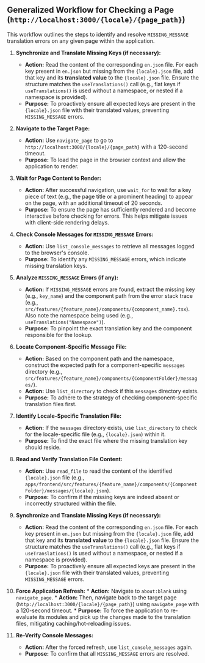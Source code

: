 ## Generalized Workflow for Checking a Page (`http://localhost:3000/{locale}/{page_path}`)

This workflow outlines the steps to identify and resolve `MISSING_MESSAGE` translation errors on any given page within the application.

1.  **Synchronize and Translate Missing Keys (if necessary):**
    *   **Action:** Read the content of the corresponding `en.json` file. For each key present in `en.json` but missing from the `{locale}.json` file, add that key and its **translated value** to the `{locale}.json` file. Ensure the structure matches the `useTranslations()` call (e.g., flat keys if `useTranslations()` is used without a namespace, or nested if a namespace is provided).
    *   **Purpose:** To proactively ensure all expected keys are present in the `{locale}.json` file with their translated values, preventing `MISSING_MESSAGE` errors.

2.  **Navigate to the Target Page:**
    *   **Action:** Use `navigate_page` to go to `http://localhost:3000/{locale}/{page_path}` with a 120-second timeout.
    *   **Purpose:** To load the page in the browser context and allow the application to render.

3.  **Wait for Page Content to Render:**
    *   **Action:** After successful navigation, use `wait_for` to wait for a key piece of text (e.g., the page title or a prominent heading) to appear on the page, with an additional timeout of 20 seconds.
    *   **Purpose:** To ensure the page has sufficiently rendered and become interactive before checking for errors. This helps mitigate issues with client-side rendering delays.

4.  **Check Console Messages for `MISSING_MESSAGE` Errors:**
    *   **Action:** Use `list_console_messages` to retrieve all messages logged to the browser's console.
    *   **Purpose:** To identify any `MISSING_MESSAGE` errors, which indicate missing translation keys.

5.  **Analyze `MISSING_MESSAGE` Errors (if any):**
    *   **Action:** If `MISSING_MESSAGE` errors are found, extract the missing key (e.g., `key_name`) and the component path from the error stack trace (e.g., `src/features/{feature_name}/components/{component_name}.tsx`). Also note the namespace being used (e.g., `useTranslations("Namespace")`).
    *   **Purpose:** To pinpoint the exact translation key and the component responsible for the lookup.

6.  **Locate Component-Specific Message File:**
    *   **Action:** Based on the component path and the namespace, construct the expected path for a component-specific `messages` directory (e.g., `src/features/{feature_name}/components/{ComponentFolder}/messages/`).
    *   **Action:** Use `list_directory` to check if this `messages` directory exists.
    *   **Purpose:** To adhere to the strategy of checking component-specific translation files first.

7.  **Identify Locale-Specific Translation File:**
    *   **Action:** If the `messages` directory exists, use `list_directory` to check for the locale-specific file (e.g., `{locale}.json`) within it.
    *   **Purpose:** To find the exact file where the missing translation key should reside.

8.  **Read and Verify Translation File Content:**
    *   **Action:** Use `read_file` to read the content of the identified `{locale}.json` file (e.g., `apps/frontend/src/features/{feature_name}/components/{ComponentFolder}/messages/{locale}.json`).
    *   **Purpose:** To confirm if the missing keys are indeed absent or incorrectly structured within the file.

9.  **Synchronize and Translate Missing Keys (if necessary):**
    *   **Action:** Read the content of the corresponding `en.json` file. For each key present in `en.json` but missing from the `{locale}.json` file, add that key and its **translated value** to the `{locale}.json` file. Ensure the structure matches the `useTranslations()` call (e.g., flat keys if `useTranslations()` is used without a namespace, or nested if a namespace is provided).
    *   **Purpose:** To proactively ensure all expected keys are present in the `{locale}.json` file with their translated values, preventing `MISSING_MESSAGE` errors.


10.  **Force Application Refresh:**
    *   **Action:** Navigate to `about:blank` using `navigate_page`.
    *   **Action:** Then, navigate back to the target page (`http://localhost:3000/{locale}/{page_path}`) using `navigate_page` with a 120-second timeout.
    *   **Purpose:** To force the application to re-evaluate its modules and pick up the changes made to the translation files, mitigating caching/hot-reloading issues.

11. **Re-Verify Console Messages:**
    *   **Action:** After the forced refresh, use `list_console_messages` again.
    *   **Purpose:** To confirm that all `MISSING_MESSAGE` errors are resolved.
